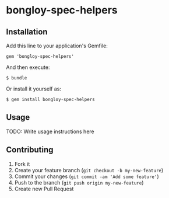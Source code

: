 # bongloy-spec-helpers

## Installation

Add this line to your application's Gemfile:

    gem 'bongloy-spec-helpers'

And then execute:

    $ bundle

Or install it yourself as:

    $ gem install bongloy-spec-helpers

## Usage

TODO: Write usage instructions here

## Contributing

1. Fork it
2. Create your feature branch (`git checkout -b my-new-feature`)
3. Commit your changes (`git commit -am 'Add some feature'`)
4. Push to the branch (`git push origin my-new-feature`)
5. Create new Pull Request
